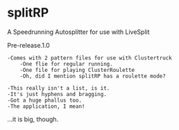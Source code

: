 # splitRP
A Speedrunning Autosplitter for use with LiveSplit

Pre-release.1.0

	-Comes with 2 pattern files for use with Clustertruck
		-One flie for regular running.
		-One file for playing ClusterRoulette
		-Oh, did I mention splitRP has a roulette mode?
	
	-This really isn't a list, is it.
	-It's just hyphens and bragging.
	-Got a huge phallus too.
	-The application, I mean!
	
...it is big, though.
